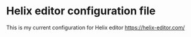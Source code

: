 # Helix editor configuration file
This is my current configuration for Helix editor https://helix-editor.com/
